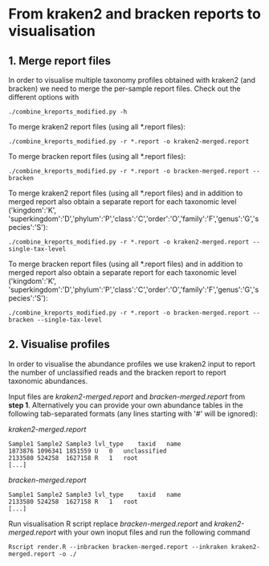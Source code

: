 # From kraken2 and bracken reports to visualisation

## 1. Merge report files

In order to visualise multiple taxonomy profiles obtained with kraken2 (and bracken) we need to merge the per-sample report files. 
Check out the different options with

    ./combine_kreports_modified.py -h

To merge kraken2 report files (using all *.report files):

    ./combine_kreports_modified.py -r *.report -o kraken2-merged.report

To merge bracken report files (using all *.report files):

    ./combine_kreports_modified.py -r *.report -o bracken-merged.report --bracken

To merge kraken2 report files (using all *.report files) and in addition to merged report also obtain a separate report for each taxonomic level ('kingdom':'K', 'superkingdom':'D','phylum':'P','class':'C','order':'O','family':'F','genus':'G','species':'S'):

    ./combine_kreports_modified.py -r *.report -o kraken2-merged.report --single-tax-level

To merge bracken report files (using all *.report files) and in addition to merged report also obtain a separate report for each taxonomic level ('kingdom':'K', 'superkingdom':'D','phylum':'P','class':'C','order':'O','family':'F','genus':'G','species':'S'):

    ./combine_kreports_modified.py -r *.report -o bracken-merged.report --bracken --single-tax-level


## 2. Visualise profiles

In order to visualise the abundance profiles we use kraken2 input to report the number of unclassified reads and the bracken report to report taxonomic abundances.

Input files are *kraken2-merged.report* and *bracken-merged.report* from **step 1**. Alternatively you can provide your own abundance tables in the following tab-separated formats (any lines starting with '#' will be ignored):

*kraken2-merged.report*

    Sample1 Sample2 Sample3 lvl_type	taxid	name
    1873876	1096341	1851559 U	0	unclassified
    2133580	524258	1627158 R	1	root
    [...]

*bracken-merged.report*

    Sample1 Sample2 Sample3 lvl_type	taxid	name
    2133580	524258	1627158 R	1	root
    [...]

Run visualisation R script replace *bracken-merged.report* and *kraken2-merged.report* with your own inoput files and run the following command

    Rscript render.R --inbracken bracken-merged.report --inkraken kraken2-merged.report -o ./
